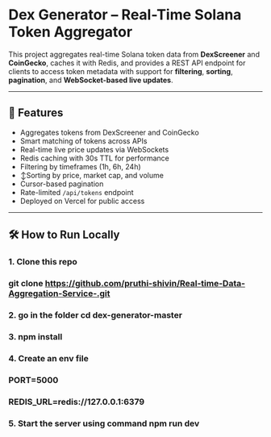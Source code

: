 # Dex Generator – Real-Time Solana Token Aggregator

This project aggregates real-time Solana token data from **DexScreener** and **CoinGecko**, caches it with Redis, and provides a REST API endpoint for clients to access token metadata with support for **filtering**, **sorting**, **pagination**, and **WebSocket-based live updates**.

---

## 🔧 Features

- Aggregates tokens from DexScreener and CoinGecko
- Smart matching of tokens across APIs
- Real-time live price updates via WebSockets
- Redis caching with 30s TTL for performance
- Filtering by timeframes (1h, 6h, 24h)
- ↕Sorting by price, market cap, and volume
- Cursor-based pagination
- Rate-limited `/api/tokens` endpoint
- Deployed on Vercel for public access

---

## 🛠️ How to Run Locally

### 1. Clone this repo

### git clone https://github.com/pruthi-shivin/Real-time-Data-Aggregation-Service-.git

### 2. go in the folder cd dex-generator-master

### 3. npm install

### 4. Create an env file
### PORT=5000
### REDIS_URL=redis://127.0.0.1:6379

### 5. Start the server using command npm run dev 





